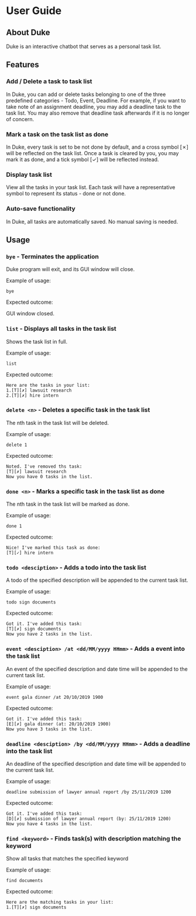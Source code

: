 # User Guide

## About Duke
Duke is an interactive chatbot that serves as a personal task list.

## Features

### Add / Delete a task to task list
In Duke, you can add or delete tasks belonging to one of the three predefined categories - Todo, Event, Deadline.
For example, if you want to take note of an assignment deadline, you may add a deadline task to the task list.
You may also remove that deadline task afterwards if it is no longer of concern.

### Mark a task on the task list as done
In Duke, every task is set to be not done by default, and a cross symbol [✗] will be reflected on the task list. Once a task is cleared by you, you may mark it as done, and a tick symbol [✓] will be reflected instead.

### Display task list
View all the tasks in your task list. Each task will have a representative symbol to represent its status - done or not done.

### Auto-save functionality
In Duke, all tasks are automatically saved. No manual saving is needed.

## Usage

### `bye` - Terminates the application

Duke program will exit, and its GUI window will close.

Example of usage: 

`bye`

Expected outcome:

GUI window closed.

### `list` - Displays all tasks in the task list

Shows the task list in full.

Example of usage: 

`list`

Expected outcome:

`Here are the tasks in your list:`<br/>`1.[T][✗] lawsuit research`<br/>`2.[T][✗] hire intern`

### `delete <n>` - Deletes a specific task in the task list

The nth task in the task list will be deleted.

Example of usage: 

`delete 1`

Expected outcome:

`Noted. I've removed ths task:`<br/>`[T][✗] lawsuit research`<br/>`Now you have 0 tasks in the list.`

### `done <n>` - Marks a specific task in the task list as done

The nth task in the task list will be marked as done.

Example of usage: 

`done 1`

Expected outcome:

`Nice! I've marked this task as done:`<br/>`[T][✓] hire intern`

### `todo <desciption>` - Adds a todo into the task list

A todo of the specified description will be appended to the current task list.

Example of usage: 

`todo sign documents`

Expected outcome:

`Got it. I've added this task:`<br/>`[T][✗] sign documents`<br/>`Now you have 2 tasks in the list.`

### `event <desciption> /at <dd/MM/yyyy HHmm>` - Adds a event into the task list

An event of the specified description and date time will be appended to the current task list.

Example of usage: 

`event gala dinner /at 20/10/2019 1900`

Expected outcome:

`Got it. I've added this task:`<br/>`[E][✗] gala dinner (at: 20/10/2019 1900)`<br/>`Now you have 3 tasks in the list.`

### `deadline <desciption> /by <dd/MM/yyyy HHmm>` - Adds a deadline into the task list

An deadline of the specified description and date time will be appended to the current task list.

Example of usage: 

`deadline submission of lawyer annual report /by 25/11/2019 1200`

Expected outcome:

`Got it. I've added this task:`<br/>`[D][✗] submission of lawyer annual report (by: 25/11/2019 1200)`<br/>`Now you have 4 tasks in the list.`

### `find <keyword>` - Finds task(s) with description matching the keyword

Show all tasks that matches the specified keyword

Example of usage: 

`find documents`

Expected outcome:

`Here are the matching tasks in your list:`<br/>`1.[T][✗] sign documents`
